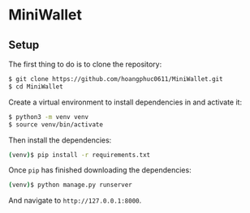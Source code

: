 # MiniWallet

## Setup

The first thing to do is to clone the repository:

```sh
$ git clone https://github.com/hoangphuc0611/MiniWallet.git
$ cd MiniWallet
```

Create a virtual environment to install dependencies in and activate it:

```sh
$ python3 -m venv venv 
$ source venv/bin/activate
```

Then install the dependencies:

```sh
(venv)$ pip install -r requirements.txt
```

Once `pip` has finished downloading the dependencies:
```sh
(venv)$ python manage.py runserver
```
And navigate to `http://127.0.0.1:8000`.
